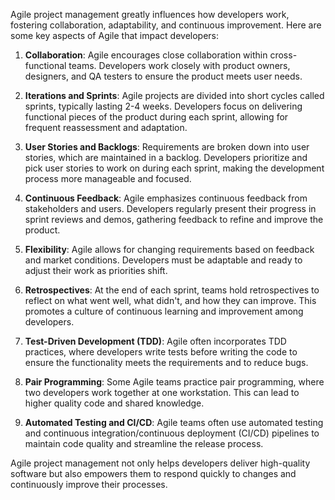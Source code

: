 Agile project management greatly influences how developers work, fostering collaboration, adaptability, and continuous improvement. Here are some key aspects of Agile that impact developers:

1. **Collaboration**: Agile encourages close collaboration within cross-functional teams. Developers work closely with product owners, designers, and QA testers to ensure the product meets user needs.

2. **Iterations and Sprints**: Agile projects are divided into short cycles called sprints, typically lasting 2-4 weeks. Developers focus on delivering functional pieces of the product during each sprint, allowing for frequent reassessment and adaptation.

3. **User Stories and Backlogs**: Requirements are broken down into user stories, which are maintained in a backlog. Developers prioritize and pick user stories to work on during each sprint, making the development process more manageable and focused.

4. **Continuous Feedback**: Agile emphasizes continuous feedback from stakeholders and users. Developers regularly present their progress in sprint reviews and demos, gathering feedback to refine and improve the product.

5. **Flexibility**: Agile allows for changing requirements based on feedback and market conditions. Developers must be adaptable and ready to adjust their work as priorities shift.

6. **Retrospectives**: At the end of each sprint, teams hold retrospectives to reflect on what went well, what didn't, and how they can improve. This promotes a culture of continuous learning and improvement among developers.

7. **Test-Driven Development (TDD)**: Agile often incorporates TDD practices, where developers write tests before writing the code to ensure the functionality meets the requirements and to reduce bugs.

8. **Pair Programming**: Some Agile teams practice pair programming, where two developers work together at one workstation. This can lead to higher quality code and shared knowledge.

9. **Automated Testing and CI/CD**: Agile teams often use automated testing and continuous integration/continuous deployment (CI/CD) pipelines to maintain code quality and streamline the release process.

Agile project management not only helps developers deliver high-quality software but also empowers them to respond quickly to changes and continuously improve their processes.
